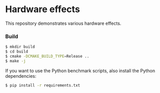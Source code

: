 # Hardware effects
This repository demonstrates various hardware effects.

### Build
```bash
$ mkdir build
$ cd build
$ cmake -DCMAKE_BUILD_TYPE=Release ..
$ make -j
```

If you want to use the Python benchmark scripts, also install the Python dependencies:
```bash
$ pip install -r requirements.txt
```
